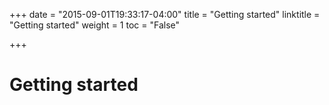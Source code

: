 +++
date = "2015-09-01T19:33:17-04:00"
title = "Getting started"
linktitle = "Getting started"
weight = 1
toc = "False"

+++

# Getting started

